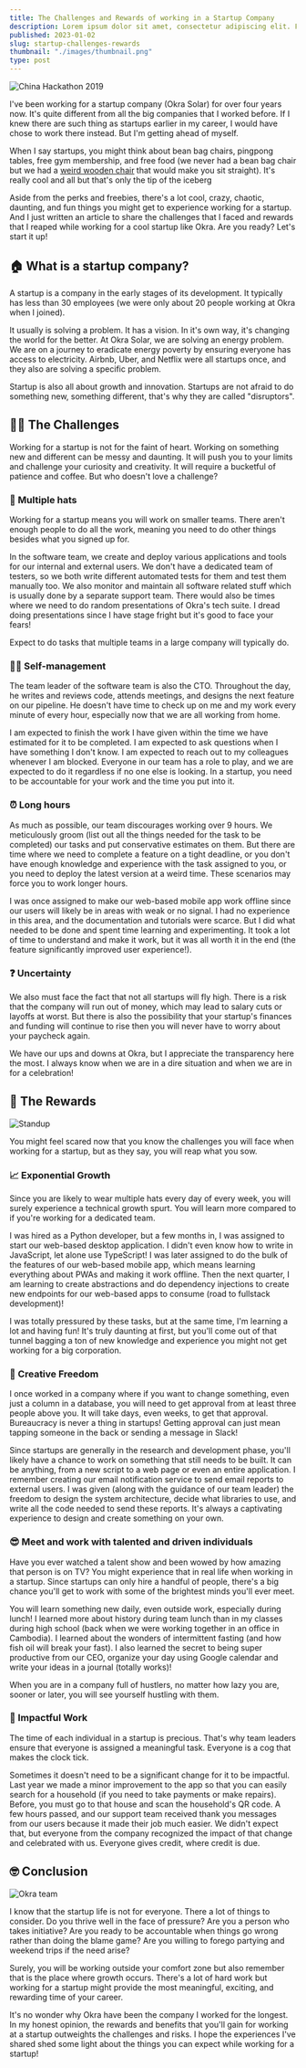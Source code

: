 ```yaml
---
title: The Challenges and Rewards of working in a Startup Company
description: Lorem ipsum dolor sit amet, consectetur adipiscing elit. Fusce vestibulum sem ut urna tristique pellentesque. Cras iaculis, ante at posuere accumsan, nisl tortor ultricies diam, ac congue tellus lacus eget ex. Morbi efficitur dapibus risus, sit amet rhoncus mauris. Quisque suscipit tellus at dolor blandit suscipit. 
published: 2023-01-02
slug: startup-challenges-rewards
thumbnail: "./images/thumbnail.png"
type: post
---
```


![China Hackathon 2019](images/china-hackathon-meeting.jpg)

I've been working for a startup company (Okra Solar) for over four years now. It's quite different from all the big companies that I worked before. If I knew there are such thing as startups earlier in my career, I would have chose to work there instead. But I'm getting ahead of myself.

When I say startups, you might think about bean bag chairs, pingpong tables, free gym membership, and free food (we never had a bean bag chair but we had a [weird wooden chair](https://shopee.ph/Original-Ergonomic-Kneeling-Chair-Stool-Home-Office-Furniture-Ergonomic-Rocking-Wooden-Kneeling-Comp-i.415451519.4385432563) that would make you sit straight). It's really cool and all but that's only the tip of the iceberg 

Aside from the perks and freebies, there's a lot cool, crazy, chaotic, daunting, and fun things you might get to experience working for a startup. And I just written an article to share the challenges that I faced and rewards that I reaped while working for a cool startup like Okra. Are you ready? Let's start it up!

## 🏠 What is a startup company?

A startup is a company in the early stages of its development. It typically has less than 30 employees (we were only about 20 people working at Okra when I joined).

It usually is solving a problem. It has a vision. In it's own way, it's changing the world for the better. At Okra Solar, we are solving an energy problem. We are on a journey to eradicate energy poverty by ensuring everyone has access to electricity. Airbnb, Uber, and Netflix were all startups once, and they also are solving a specific problem.

Startup is also all about growth and innovation. Startups are not afraid to do something new, something different, that's why they are called "disruptors".

## 🏋️‍♂️ The Challenges

Working for a startup is not for the faint of heart. Working on something new and different can be messy and daunting. It will push you to your limits and challenge your curiosity and creativity. It will require a bucketful of patience and coffee. But who doesn't love a challenge?

### 🤠 Multiple hats

Working for a startup means you will work on smaller teams. There aren't enough people to do all the work, meaning you need to do other things besides what you signed up for.

In the software team, we create and deploy various applications and tools for our internal and external users. We don't have a dedicated team of testers, so we both write different automated tests for them and test them manually too. We also monitor and maintain all software related stuff which is usually done by a separate support team. There would also be times where we need to do random presentations of Okra's tech suite. I dread doing presentations since I have stage fright but it's good to face your fears!

Expect to do tasks that multiple teams in a large company will typically do.

### 🤹🏼 Self-management

The team leader of the software team is also the CTO. Throughout the day, he writes and reviews code, attends meetings, and designs the next feature on our pipeline. He doesn't have time to check up on me and my work every minute of every hour, especially now that we are all working from home.

I am expected to finish the work I have given within the time we have estimated for it to be completed. I am expected to ask questions when I have something I don't know. I am expected to reach out to my colleagues whenever I am blocked. Everyone in our team has a role to play, and we are expected to do it regardless if no one else is looking. In a startup, you need to be accountable for your work and the time you put into it.

### ⏰ Long hours

As much as possible, our team discourages working over 9 hours. We meticulously groom (list out all the things needed for the task to be completed) our tasks and put conservative estimates on them. But there are time where we need to complete a feature on a tight deadline, or you don't have enough knowledge and experience with the task assigned to you, or you need to deploy the latest version at a weird time. These scenarios may force you to work longer hours.

I was once assigned to make our web-based mobile app work offline since our users will likely be in areas with weak or no signal. I had no experience in this area, and the documentation and tutorials were scarce. But I did what needed to be done and spent time learning and experimenting. It took a lot of time to understand and make it work, but it was all worth it in the end (the feature significantly improved user experience!).

### ❓ Uncertainty

We also must face the fact that not all startups will fly high. There is a risk that the company will run out of money, which may lead to salary cuts or layoffs at worst. But there is also the possibility that your startup's finances and funding will continue to rise then you will never have to worry about your paycheck again.

We have our ups and downs at Okra, but I appreciate the transparency here the most. I always know when we are in a dire situation and when we are in for a celebration!

## 🥇 The Rewards

![Standup](images/damo-matt-meetup.jpg)

You might feel scared now that you know the challenges you will face when working for a startup, but as they say, you will reap what you sow. 

### 📈 Exponential Growth

Since you are likely to wear multiple hats every day of every week, you will surely experience a technical growth spurt. You will learn more compared to if you're working for a dedicated team.

I was hired as a Python developer, but a few months in, I was assigned to start our web-based desktop application. I didn't even know how to write in JavaScript, let alone use TypeScript! I was later assigned to do the bulk of the features of our web-based mobile app, which means learning everything about PWAs and making it work offline. Then the next quarter, I am learning to create abstractions and do dependency injections to create new endpoints for our web-based apps to consume (road to fullstack development)!

I was totally pressured by these tasks, but at the same time, I'm learning a lot and having fun! It's truly daunting at first, but you'll come out of that tunnel bagging a ton of new knowledge and experience you might not get working for a big corporation.

### 🎨 Creative Freedom

I once worked in a company where if you want to change something, even just a column in a database, you will need to get approval from at least three people above you. It will take days, even weeks, to get that approval. Bureaucracy is never a thing in startups! Getting approval can just mean tapping someone in the back or sending a message in Slack!

Since startups are generally in the research and development phase, you'll likely have a chance to work on something that still needs to be built. It can be anything, from a new script to a web page or even an entire application. I remember creating our email notification service to send email reports to external users. I was given (along with the guidance of our team leader) the freedom to design the system architecture, decide what libraries to use, and write all the code needed to send these reports. It's always a captivating experience to design and create something on your own.

### 😎 Meet and work with talented and driven individuals

Have you ever watched a talent show and been wowed by how amazing that person is on TV? You might experience that in real life when working in a startup. Since startups can only hire a handful of people, there's a big chance you'll get to work with some of the brightest minds you'll ever meet. 

You will learn something new daily, even outside work, especially during lunch! I learned more about history during team lunch than in my classes during high school (back when we were working together in an office in Cambodia). I learned about the wonders of intermittent fasting (and how fish oil will break your fast). I also learned the secret to being super productive from our CEO, organize your day using Google calendar and write your ideas in a journal (totally works)!

When you are in a company full of hustlers, no matter how lazy you are, sooner or later, you will see yourself hustling with them.

### 🚀 Impactful Work

The time of each individual in a startup is precious. That's why team leaders ensure that everyone is assigned a meaningful task. Everyone is a cog that makes the clock tick.

Sometimes it doesn't need to be a significant change for it to be impactful. Last year we made a minor improvement to the app so that you can easily search for a household (if you need to take payments or make repairs). Before, you must go to that house and scan the household's QR code. A few hours passed, and our support team received thank you messages from our users because it made their job much easier. We didn't expect that, but everyone from the company recognized the impact of that change and celebrated with us. Everyone gives credit, where credit is due.

## 🤓 Conclusion

![Okra team](images/okra-team.jpg)

I know that the startup life is not for everyone. There a lot of things to consider. Do you thrive well in the face of pressure? Are you a person who takes initiative? Are you ready to be accountable when things go wrong rather than doing the blame game? Are you willing to forego partying and weekend trips if the need arise?

Surely, you will be working outside your comfort zone but also remember that is the place where growth occurs. There's a lot of hard work but working for a startup might provide the most meaningful, exciting, and rewarding time of your career. 

It's no wonder why Okra have been the company I worked for the longest. In my honest opinion, the rewards and benefits that you'll gain for working at a startup outweights the challenges and risks. I hope the experiences I've shared shed some light about the things you can expect while working for a startup! 
